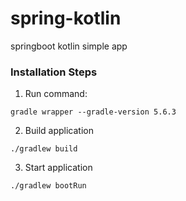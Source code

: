 # spring-kotlin
springboot kotlin simple app

### Installation Steps

1. Run command:

```
gradle wrapper --gradle-version 5.6.3
```

2. Build application

```
./gradlew build
```

3. Start application

```
./gradlew bootRun
```
